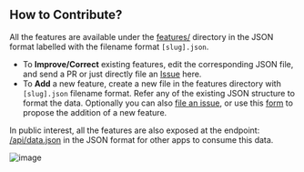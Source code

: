 ## How to Contribute?

All the features are available under the [features/](https://github.com/pankajparashar/canidev.tools/tree/master/features) directory in the JSON format labelled with the filename format `[slug].json`. 

- To **Improve/Correct** existing features, edit the corresponding JSON file, and send a PR or just directly file an [Issue](https://github.com/pankajparashar/canidev.tools/issues/new) here.
- To **Add** a new feature, create a new file in the features directory with `[slug].json` filename format. Refer any of the existing JSON structure to format the data. Optionally you can also [file an issue](https://github.com/pankajparashar/canidev.tools/issues/new), or use this [form](https://tally.so/r/3XxGGP) to propose the addition of a new feature.

In public interest, all the features are also exposed at the endpoint: [/api/data.json](https://www.canidev.tools/api/data.json) in the JSON format for other apps to consume this data.

![image](https://res.cloudinary.com/canidevtools/image/upload/v1656077422/social-media-1_uvqp1p.png)
